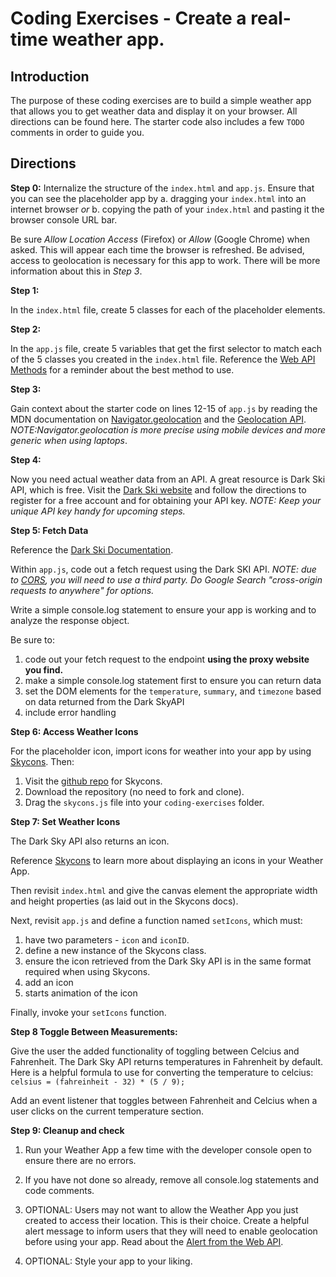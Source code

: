 # Coding Exercises - Create a real-time weather app.

## Introduction

The purpose of these coding exercises are to build a simple weather app that allows you to get weather data and display it on your browser. All directions can be found here. The starter code also includes a few `TODO` comments in order to guide you.

## Directions

**Step 0:**
Internalize the structure of the `index.html` and `app.js`. Ensure that you can see the placeholder app by
a. dragging your `index.html` into an internet browser _or_
b. copying the path of your `index.html` and pasting it the browser console URL bar.

Be sure _Allow Location Access_ (Firefox) or _Allow_ (Google Chrome) when asked. This will appear each time the browser is refreshed. Be advised, access to geolocation is necessary for this app to work. There will be more information about this in _Step 3_.

**Step 1:**

In the `index.html` file, create 5 classes for each of the placeholder elements.

**Step 2:**

In the `app.js` file, create 5 variables that get the first selector to match each of the 5 classes you created in the `index.html` file. Reference the [Web API Methods](https://developer.mozilla.org/en-US/docs/Web/API/Document) for a reminder about the best method to use.

**Step 3:**

Gain context about the starter code on lines 12-15 of `app.js` by reading the MDN documentation on [Navigator.geolocation](https://developer.mozilla.org/en-US/docs/Web/API/Navigator/geolocation) and the [Geolocation API](https://developer.mozilla.org/en-US/docs/Web/API/Geolocation_API/Using_the_Geolocation_API). _NOTE:Navigator.geolocation is more precise using mobile devices and more generic when using laptops_.

**Step 4:**

Now you need actual weather data from an API. A great resource is Dark Ski API, which is free. Visit the [Dark Ski website](https://darksky.net/dev) and follow the directions to register for a free account and for obtaining your API key. _NOTE: Keep your unique API key handy for upcoming steps._

**Step 5: Fetch Data**

Reference the [Dark Ski Documentation](https://darksky.net/dev/docs).

Within `app.js`, code out a fetch request using the Dark SKI API. _NOTE: due to [CORS](https://developer.mozilla.org/en-US/docs/Web/HTTP/CORS), you will need to use a third party. Do Google Search "cross-origin requests to anywhere" for options._

Write a simple console.log statement to ensure your app is working and to analyze the response object.

Be sure to:

1. code out your fetch request to the endpoint **using the proxy website you find.**
2. make a simple console.log statement first to ensure you can return data
3. set the DOM elements for the `temperature`, `summary`, and `timezone` based on data returned from the Dark SkyAPI
4. include error handling

**Step 6: Access Weather Icons**

For the placeholder icon, import icons for weather into your app by using [Skycons](https://darkskyapp.github.io/skycons/). Then:

1. Visit the [github repo](https://github.com/darkskyapp/skycons) for Skycons.
2. Download the repository (no need to fork and clone).
3. Drag the `skycons.js` file into your `coding-exercises` folder.

**Step 7: Set Weather Icons**

The Dark Sky API also returns an icon.

Reference [Skycons](https://darkskyapp.github.io/skycons/) to learn more about displaying an icons in your Weather App.

Then revisit `index.html` and give the canvas element the appropriate width and height properties (as laid out in the Skycons docs).

Next, revisit `app.js` and define a function named `setIcons`, which must:

1. have two parameters - `icon` and `iconID`.
2. define a new instance of the Skycons class.
3. ensure the icon retrieved from the Dark Sky API is in the same format required when using Skycons.
4. add an icon
5. starts animation of the icon

Finally, invoke your `setIcons` function.

**Step 8 Toggle Between Measurements:**

Give the user the added functionality of toggling between Celcius and Fahrenheit.
The Dark Sky API returns temperatures in Fahrenheit by default.
Here is a helpful formula to use for converting the temperature to celcius:
`celsius = (fahreinheit - 32) * (5 / 9);`

Add an event listener that toggles between Fahrenheit and Celcius when a user clicks on the current temperature section.

**Step 9: Cleanup and check**

1. Run your Weather App a few time with the developer console open to ensure there are no errors.
2. If you have not done so already, remove all console.log statements and code comments.

3. OPTIONAL: Users may not want to allow the Weather App you just created to access their location. This is their choice. Create a helpful alert message to inform users that they will need to enable geolocation before using your app. Read about the [Alert from the Web API](https://developer.mozilla.org/en-US/docs/Web/API/Window/alert).

4. OPTIONAL: Style your app to your liking.
